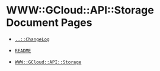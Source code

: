 # WWW::GCloud::API::Storage Document Pages

  - [`..::ChangeLog`](ChangeLog.md)

  - [`README`](README.md)

  - [`WWW::GCloud::API::Storage`](docs/md/WWW/GCloud/API/Storage.md)
